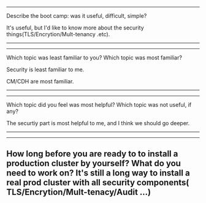 
---
Describe the boot camp: was it useful, difficult, simple?

It's useful, but I'd like to know more about the security things(TLS/Encrytion/Mult-tenancy .etc).

----


----
Which topic was least familiar to you? Which topic was most familiar?

Security is  least familiar to me.

CM/CDH are most familiar.


----


----
Which topic did you feel was most helpful? Which topic was not useful, if any?

The securtiy part is most helpful to me, and I think we should go deeper.

-----


----
How long before you are ready to to install a production cluster by yourself? What do you need to work on?
It's still a long way to install a real prod cluster with all security components( TLS/Encrytion/Mult-tenacy/Audit ...)
----
